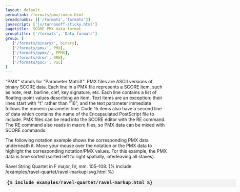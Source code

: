 ```yaml
---
layout: default
permalink: /formats/pmx/index.html
breadcrumbs: [['/formats','formats']]
javascript: ['js/turnonoff-sticky.html']
pagetitle:  SCORE PMX data format
grouptitle: ['/formats', 'Data formats']
group: [
   ['/formats/binary/', binary],
   ['/formats/pmx/', PMX],
   ['/formats/ppmx/', PPMX],
   ['/formats/drw/', DRW],
   ['/formats/psc/', PSC]
]
---
```


"PMX" stands for "Parameter MatriX".  PMX files are ASCII versions
of binary SCORE data. Each line in a PMX file represents a SCORE
item, such as note, rest, barline, clef, key signature, etc. Each
line contains a list of floating-point values describing an
item.  Text items are an exception: their lines start with "t"
rather than "16", and the text parameter immediate follows the
numeric parameter line.  Code 15 items also have a second line of
data which contains the name of the Encapsulated PostScript file
to include. PMX files can be read into the SCORE editor with the
RE command. The RE command also reads in macro files, so PMX data
can be mixed with SCORE commands.

The following notation example shows the corresponding PMX data underneath
it.  Move your mouse over the notation or the PMX data to highlight the
corresponding notation/PMX values.  For this example, the PMX data is time
sorted (sorted left to right spatially, interleaving all staves).

Ravel String Quartet in F major, IV, mm. 105&ndash;108.
{% include /examples/ravel-quartet/ravel-markup-svg.html %}

<p>
<div id="pmxlist" style="width:720px; height: 400px; white-space: nowrap; overflow-y:scroll; overflow-x: hidden;">
<div style="background-color:#f3f3f3; line-height: 1.10; padding: 5px; font-family:'Courier New',Courier,monospace; font-weight:600;">
{% include examples/ravel-quartet/ravel-markup.html %}
</div>
</div>


